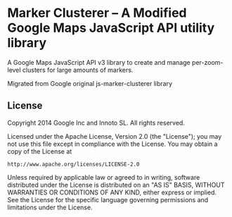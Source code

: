 Marker Clusterer – A Modified Google Maps JavaScript API utility library
==============

A Google Maps JavaScript API v3 library to create and manage per-zoom-level clusters for large amounts of markers.


Migrated from Google original js-marker-clusterer library

## License

Copyright 2014 Google Inc and Innoto SL. All rights reserved.

Licensed under the Apache License, Version 2.0 (the "License");
you may not use this file except in compliance with the License.
You may obtain a copy of the License at

    http://www.apache.org/licenses/LICENSE-2.0

Unless required by applicable law or agreed to in writing, software
distributed under the License is distributed on an "AS IS" BASIS,
WITHOUT WARRANTIES OR CONDITIONS OF ANY KIND, either express or implied.
See the License for the specific language governing permissions and
limitations under the License.
